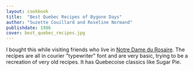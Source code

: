 ```yaml
---
layout: cookbook
title:  "Best Quebec Recipes of Bygone Days"
author: "Suzette Couillard and Roseline Normand"
publishdate: 1986
cover: best_quebec_recipes.jpg
---
```


I bought this while visiting friends who live in [Notre Dame du Rosaire](http://www.notredamedurosaire.com/). The recipes are all in courier "typewriter" font and are very basic, trying to be a recreation of very old recipes. It has Quebecoise classics like Sugar Pie.